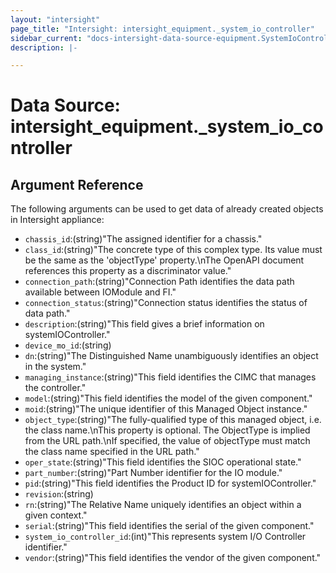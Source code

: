 ```yaml
---
layout: "intersight"
page_title: "Intersight: intersight_equipment._system_io_controller"
sidebar_current: "docs-intersight-data-source-equipment.SystemIoController"
description: |-

---
```


# Data Source: intersight_equipment._system_io_controller

## Argument Reference
The following arguments can be used to get data of already created objects in Intersight appliance:
* `chassis_id`:(string)"The assigned identifier for a chassis."
* `class_id`:(string)"The concrete type of this complex type. Its value must be the same as the 'objectType' property.\nThe OpenAPI document references this property as a discriminator value."
* `connection_path`:(string)"Connection Path identifies the data path available between IOModule and FI."
* `connection_status`:(string)"Connection status identifies the status of data path."
* `description`:(string)"This field gives a brief information on systemIOController."
* `device_mo_id`:(string)
* `dn`:(string)"The Distinguished Name unambiguously identifies an object in the system."
* `managing_instance`:(string)"This field identifies the CIMC that manages the controller."
* `model`:(string)"This field identifies the model of the given component."
* `moid`:(string)"The unique identifier of this Managed Object instance."
* `object_type`:(string)"The fully-qualified type of this managed object, i.e. the class name.\nThis property is optional. The ObjectType is implied from the URL path.\nIf specified, the value of objectType must match the class name specified in the URL path."
* `oper_state`:(string)"This field identifies the SIOC operational state."
* `part_number`:(string)"Part Number identifier for the IO module."
* `pid`:(string)"This field identifies the Product ID for systemIOController."
* `revision`:(string)
* `rn`:(string)"The Relative Name uniquely identifies an object within a given context."
* `serial`:(string)"This field identifies the serial of the given component."
* `system_io_controller_id`:(int)"This represents system I/O Controller identifier."
* `vendor`:(string)"This field identifies the vendor of the given component."
